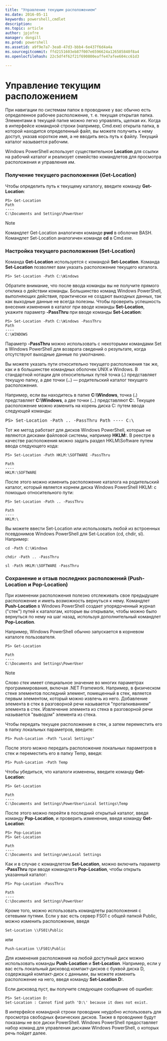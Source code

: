 ```yaml
---
title: "Управление текущим расположением"
ms.date: 2016-05-11
keywords: powershell,cmdlet
description: 
ms.topic: article
author: jpjofre
manager: dongill
ms.prod: powershell
ms.assetid: a9f9e7a7-3ea8-47d3-bbb4-6e437f6d4a4a
ms.sourcegitcommit: ffd2151603eb87f007e6596624a126585840f8a4
ms.openlocfilehash: 22c5df4f62f21f690800eaffe47afee604cc61d3

---
```


# Управление текущим расположением
При навигации по системам папок в проводнике у вас обычно есть определенное рабочее расположение, т. е. текущая открытая папка. Элементами в текущей папке можно легко управлять, щелкая их. Когда в интерфейсе командной строки (например, Cmd.exe) открыта папка, в которой находится определенный файл, вы можете получить к нему доступ, указав короткое имя, а не вводить весь путь к файлу. Текущий каталог называется рабочим.

Windows PowerShell использует существительное **Location** для ссылки на рабочий каталог и реализует семейство командлетов для просмотра расположения и управления им.

### Получение текущего расположения (Get\-Location)
Чтобы определить путь к текущему каталогу, введите команду **Get\-Location**:

```
PS> Get-Location
Path
----
C:\Documents and Settings\PowerUser
```

> [!NOTE]
> Командлет Get\-Location аналогичен команде **pwd** в оболочке BASH. Командлет Set\-Location аналогичен команде **cd** в Cmd.exe.

### Настройка текущего расположения (Set\-Location)
Команда **Get\-Location** используется с командой **Set\-Location**. Команда **Set\-Location** позволяет вам указать расположение текущего каталога.

```
PS> Set-Location -Path C:\Windows
```

Обратите внимание, что после ввода команды вы не получите прямого отклика о действии команды. Большинство команд Windows PowerShell, выполняющих действия, практически не создают выходных данных, так как выходные данные не всегда полезны. Чтобы проверить успешность внесения изменения в каталог при вводе команды **Set\-Location**, укажите параметр **\-PassThru** при вводе команды **Set\-Location**:

```
PS> Set-Location -Path C:\Windows -PassThru
Path
----
C:\WINDOWS
```

Параметр **\-PassThru** можно использовать с некоторыми командами Set в Windows PowerShell для возврата сведений о результате, когда отсутствуют выходные данные по умолчанию.

Вы можете указать пути относительно текущего расположения так же, как и в большинстве командных оболочек UNIX и Windows. В стандартной нотации для относительных путей точка (**.**) представляет текущую папку, а две точки (**..**) — родительский каталог текущего расположения.

Например, если вы находитесь в папке **C:\\Windows**, точка (**.**) представляет **C:\\Windows**, а две точки (**..**) представляют **C:**. Текущее расположение можно изменить на корень диска C: путем ввода следующей команды:

<pre>PS> Set-Location -Path .. -PassThru Path ---- C:\</pre>

Тот же метод работает для дисков Windows PowerShell, которые не являются дисками файловой системы, например **HKLM:**. В реестре в качестве расположения можно задать раздел HKLM\\Software путем ввода следующего кода:

```
PS> Set-Location -Path HKLM:\SOFTWARE -PassThru

Path
----
HKLM:\SOFTWARE
```

После этого можно изменить расположение каталога на родительский каталог, который является корнем диска Windows PowerShell HKLM: с помощью относительного пути:

```
PS> Set-Location -Path .. -PassThru

Path
----
HKLM:\
```

Вы можете ввести Set\-Location или использовать любой из встроенных псевдонимов Windows PowerShell для Set\-Location (cd, chdir, sl). Например:

```
cd -Path C:\Windows
```

```
chdir -Path .. -PassThru
```

```
sl -Path HKLM:\SOFTWARE -PassThru
```

### Сохранение и отзыв последних расположений (Push\-Location и Pop\-Location)
При изменении расположения полезно отслеживать свое предыдущее расположение и иметь возможность вернуться к нему. Командлет **Push\-Location** в Windows PowerShell создает упорядоченный журнал ("стек") путей к каталогам, которые вы открывали, чтобы можно было вернуться по нему на шаг назад, используя дополнительный командлет **Pop\-Location**.

Например, Windows PowerShell обычно запускается в корневом каталоге пользователя.

```
PS> Get-Location

Path
----
C:\Documents and Settings\PowerUser
```

> [!NOTE]
> Слово *стек* имеет специальное значение во многих параметрах программирования, включая .NET Framework. Например, в физическом стеке элементов последний элемент, помещенный в стек, является первым элементом, который можно извлечь из него. Добавление элемента в стек в разговорной речи называется "проталкиванием" элемента в стек. Извлечение элемента из стека в разговорной речи называется "выводом" элемента из стека.

Чтобы передать текущее расположение в стек, а затем переместить его в папку локальных параметров, введите:

```
PS> Push-Location -Path "Local Settings"
```

После этого можно передать расположение локальных параметров в стек и переместить его в папку Temp, введя:

```
PS> Push-Location -Path Temp
```

Чтобы убедиться, что каталоги изменены, введите команду **Get\-Location**:

```
PS> Get-Location

Path
----
C:\Documents and Settings\PowerUser\Local Settings\Temp
```

После этого можно перейти в последний открытый каталог, введя команду **Pop\-Location**, и проверить изменение, введя команду **Get\-Location**:

```
PS> Pop-Location
PS> Get-Location

Path
----
C:\Documents and Settings\me\Local Settings
```

Как и в случае с командлетом **Set\-Location**, можно включить параметр **\-PassThru** при вводе командлета **Pop\-Location**, чтобы открыть указанный каталог:

```
PS> Pop-Location -PassThru

Path
----
C:\Documents and Settings\PowerUser
```

Кроме того, можно использовать командлеты расположения с сетевыми путями. Если у вас есть сервер FS01 с общей папкой Public, можно изменить расположение, введя

```
Set-Location \\FS01\Public
```

или

```
Push-Location \\FS01\Public
```

Для изменения расположения на любой доступный диск можно использовать команды **Push\-Location** и **Set\-Location**. Например, если у вас есть локальный дисковод компакт-дисков с буквой диска D, содержащий компакт-диск с данными, вы можете изменить расположение на него, введя команду **Set\-Location D:**.

Если дисковод пуст, вы получите следующее сообщение об ошибке:

```
PS> Set-Location D:
Set-Location : Cannot find path 'D:\' because it does not exist.
```

В интерфейсе командной строки проводник неудобно использовать для просмотра свободных физических дисков. Также в проводнике будут показаны не все диски PowerShell. Windows PowerShell предоставляет набор команд для управления дисками Windows PowerShell, о которых речь пойдет далее.




<!--HONumber=Jun16_HO4-->


